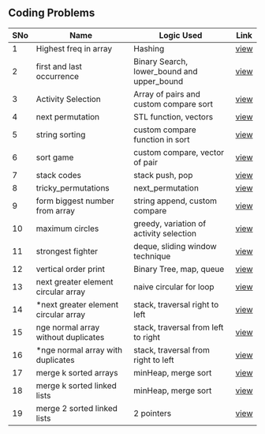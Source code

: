 ## Coding Problems

SNo | Name | Logic Used | Link |
----|------|------------|------|
1 | Highest freq in array | Hashing | [view](highest_freq.cpp)
2 | first and last occurrence | Binary Search, lower_bound and upper_bound | [view](first_last_occurrence.cpp)
3 | Activity Selection | Array of pairs and custom compare sort | [view](activity_selection.cpp) 
4 | next permutation | STL function, vectors | [view](next_permutation.cpp)
5 | string sorting | custom compare function in sort | [view](string_sort.cpp)
6 | sort game | custom compare, vector of pair | [view](sort_game.cpp)
7 | stack codes | stack push, pop | [view](stack_code.cpp)
8 | tricky_permutations | next_permutation | [view](tricky_permutations.cpp)
9 | form biggest number from array | string append, custom compare | [view](form_biggest_number.cpp)
10 | maximum circles | greedy, variation of activity selection | [view](maximum_circles.cpp)
11 | strongest fighter | deque, sliding window technique | [view](strongest_fighter.cpp)
12 | vertical order print | Binary Tree, map, queue | [view](vertical_order_print.cpp)
13 | next greater element circular array | naive circular for loop | [view](next_greater_element_naive.cpp)
14 | *next greater element circular array | stack, traversal right to left | [view](NGE_circular_stack.cpp)
15 | nge normal array without duplicates | stack, traversal from left to right | [view](NGE_normal_wo_duplicates.cpp)
16 | *nge normal array with duplicates | stack, traversal from right to left | [view](NGE_normal_with_duplicates.cpp)
17 | merge k sorted arrays | minHeap, merge sort | [view](merge_k_sorted_arrays.cpp)
18 | merge k sorted linked lists | minHeap, merge sort | [view](merge_k_sorted_linked_lists.cpp)
19 | merge 2 sorted linked lists | 2 pointers | [view](merge_2_sorted_linked_lists.cpp)
